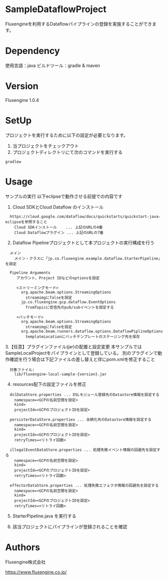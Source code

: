 # SampleDataflowProject
Fluxengineを利用するDataflowパイプラインの登録を実施することができます。

# Dependency
使用言語：java
ビルドツール：gradle & maven

# Version
Fluxengine 1.0.4

# SetUp
プロジェクトを実行するために以下の設定が必要となります。

1. 当プロジェクトをチェックアウト
2. プロジェクトディレクトリにて次のコマンドを実行する
```
gradlew
```

# Usage
サンプルの実行
  以下eclipseで動作させる前提での内容です

  1. Cloud SDKとCloud Dataflow のインストール
  ```
    https://cloud.google.com/dataflow/docs/quickstarts/quickstart-java-eclipseを参照すること
      Cloud SDKインストール    ... 上記のURLの4番
      Cloud Dataflowプラグイン ... 上記のURLの7番
  ```
  2. Dataflow Pipelineプロジェクトとして本プロジェクトの実行構成を行う
  ```
    メイン
      メイン・クラスに「jp.co.fluxengine.example.dataflow.StarterPipeline」を設定

    Pipeline Arguments
       アカウント、Project IDなどのoptionsを設定

       <ストリーミングモード>
         org.apache.beam.options.StreamingOptions
           streamimgにfalseを設定
         jp.co.fluxengine.gcp.dataflow.EventOptions
           fromTopicに受信先のpub/subイベントを設定する

       <バッチモード>
         org.apache.beam.options.StreamingOptions
           streamimgにfalseを設定
         org.apache.beam.runners.dataflow.options.DataflowPiplineOptions
           templateLocationにバッチテンプレートのステージング先を保存
  ```
  3.【任意】プラグインファイル(jar)の配置と設定変更
     本サンプルではSampleLocalProjectをパイプラインとして登録している。
     別のプラグインで動作確認を行う場合は下記ファイルの差し替えと伴にpom.xmlを修正すること
  ```
    対象ファイル:
      lib/fluxengine-local-sample-{version}.jar
  ```
  4. resources配下の設定ファイルを修正
  ```
    dslDataStore.properties ... DSLモジュール登録先のDatastore情報を設定する
      namespace=<GCPの名前空間を設定>
      kind=
      projectId=<GCPのプロジェクトIDを設定>

    persisterDataStore.properties ... 永続化先のDatastore情報を設定する
      namespace=<GCPの名前空間を設定>
      kind=
      projectId=<GCPのプロジェクトIDを設定>
      retryTimes=<リトライ回数>

    illegalEventDataStore.properties ... 処理失敗イベント情報の回避先を設定する
      namespace=<GCPの名前空間を設定>
      kind=
      projectId=<GCPのプロジェクトIDを設定>
      retryTimes=<リトライ回数>

    effectorDataStore.properties ... 処理失敗エフェクタ情報の回避先を設定する
      namespace=<GCPの名前空間を設定>
      kind=
      projectId=<GCPのプロジェクトIDを設定>
      retryTimes=<リトライ回数>
  ```
  5. StarterPipeline.java を実行する

  6. 該当プロジェクトにパイプラインが登録されることを確認

# Authors
Fluxengine株式会社

https://www.fluxengine.co.jp/
